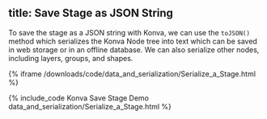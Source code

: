 title: Save Stage as JSON String
---

To save the stage as a JSON string with Konva, we can use the `toJSON()`
method which serializes the Konva Node tree into text which can be saved
in web storage or in an offline database. We can also serialize other nodes,
including layers, groups, and shapes.

{% iframe /downloads/code/data_and_serialization/Serialize_a_Stage.html %}

{% include_code Konva Save Stage Demo data_and_serialization/Serialize_a_Stage.html %}
